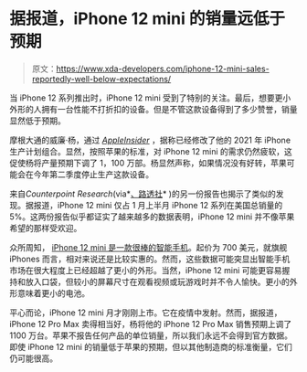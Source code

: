# 据报道，iPhone 12 mini 的销量远低于预期

> 原文：<https://www.xda-developers.com/iphone-12-mini-sales-reportedly-well-below-expectations/>

当 iPhone 12 系列推出时，iPhone 12 mini 受到了特别的关注。最后，想要更小外形的人拥有一台性能不打折扣的设备。但是不管这款设备得到了多少赞誉，销量显然低于预期。

摩根大通的威廉·杨，通过 [*AppleInsider*](https://appleinsider.com/articles/21/02/04/apple-may-be-building-more-iphone-12-pro-units-to-meet-strong-demand) ，据称已经修改了他的 2021 年 iPhone 生产计划组合。显然，按照苹果的标准，对 iPhone 12 mini 的需求仍然疲软，这促使杨将产量预期下调了 1，100 万部。杨显然声称，如果情况没有好转，苹果可能会在今年第二季度停止生产这款设备。

来自*Counterpoint Research*(via*[、路透社](https://www.reuters.com/article/us-apple-iphone/apple-iphone-12-mini-sales-slow-as-smaller-smartphones-lose-appeal-report-idUSKBN2A91N0)* )的另一份报告也揭示了类似的发现。据报道，iPhone 12 mini 仅占 1 月上半月 iPhone 12 系列在美国总销量的 5%。这两份报告似乎都证实了越来越多的数据表明，iPhone 12 mini 并不像苹果希望的那样受欢迎。

众所周知， [iPhone 12 mini 是一款很棒的智能手机](https://www.xda-developers.com/apple-iphone-12-mini-hands-on-preview/)。起价为 700 美元，就旗舰 iPhones 而言，相对来说还是比较实惠的。然而，这些数据可能突显出智能手机市场在很大程度上已经超越了更小的外形。当然，iPhone 12 mini 可能更容易握持和放入口袋，但较小的屏幕尺寸在观看视频或玩游戏时并不令人愉快。更小的外形意味着更小的电池。

平心而论，iPhone 12 mini 月才刚刚上市。它在疫情中发射。然而，据报道，iPhone 12 Pro Max 卖得相当好，杨将他的 iPhone 12 Pro Max 销售预期上调了 1100 万台。苹果不报告任何产品的单位销量，所以我们永远不会得到官方数据。即使 iPhone 12 mini 的销量低于苹果的预期，但以其他制造商的标准衡量，它们仍可能很高。